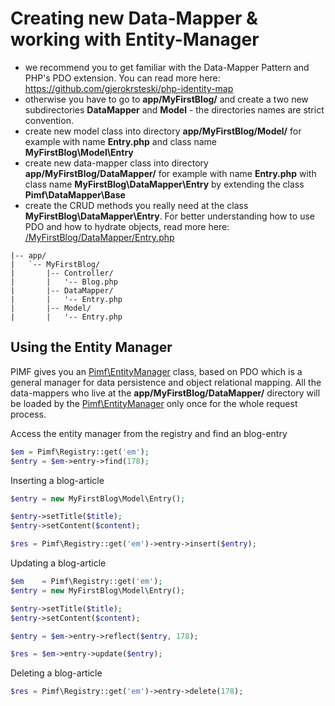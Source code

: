 # Creating new Data-Mapper & working with Entity-Manager

- we recommend you to get familiar with the Data-Mapper Pattern and PHP's PDO extension. You can read more here: https://github.com/gjerokrsteski/php-identity-map
- otherwise you have to go to **app/MyFirstBlog/** and create a two new subdirectories **DataMapper** and **Model** - the directories names are strict convention.
- create new model class into directory **app/MyFirstBlog/Model/** for example with name **Entry.php** and class name **MyFirstBlog\Model\Entry**
- create new data-mapper class into directory **app/MyFirstBlog/DataMapper/** for example with name **Entry.php** with class name **MyFirstBlog\DataMapper\Entry** by extending the class **Pimf\DataMapper\Base**
- create the CRUD methods you really need at the class **MyFirstBlog\DataMapper\Entry**. For better understanding how to use PDO and how to hydrate objects, read more here: [/MyFirstBlog/DataMapper/Entry.php](https://github.com/gjerokrsteski/pimf-blog/blob/master/app/MyFirstBlog/DataMapper/Entry.php)

```text
|-- app/
|   `-- MyFirstBlog/
|       |-- Controller/
|       |   '-- Blog.php
|       |-- DataMapper/
|       |   '-- Entry.php
|       |-- Model/
|       |   '-- Entry.php
```

## Using the Entity Manager
PIMF gives you an [Pimf\EntityManager](https://github.com/gjerokrsteski/pimf/blob/master/core/Pimf/EntityManager.php) class, based on PDO which is a
general manager for data persistence and object relational mapping. All the data-mappers who live at the **app/MyFirstBlog/DataMapper/** directory will
be loaded by the [Pimf\EntityManager](https://github.com/gjerokrsteski/pimf/blob/master/core/Pimf/EntityManager.php) only once for the whole request process.

Access the entity manager from the registry and find an blog-entry

```php
$em = Pimf\Registry::get('em');
$entry = $em->entry->find(178);
```

Inserting a blog-article

```php
$entry = new MyFirstBlog\Model\Entry();

$entry->setTitle($title);
$entry->setContent($content);

$res = Pimf\Registry::get('em')->entry->insert($entry);
```

Updating a blog-article

```php
$em    = Pimf\Registry::get('em');
$entry = new MyFirstBlog\Model\Entry();

$entry->setTitle($title);
$entry->setContent($content);

$entry = $em->entry->reflect($entry, 178);

$res = $em->entry->update($entry);
```

Deleting a blog-article

```php
$res = Pimf\Registry::get('em')->entry->delete(178);
```
